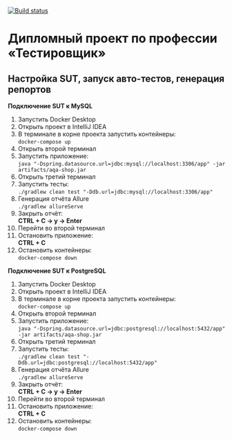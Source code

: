 [![Build status](https://ci.appveyor.com/api/projects/status/3hq93ksbf7crcdbr/branch/main?svg=true)](https://ci.appveyor.com/project/GOODRUS/diplom2023-vdmw0/branch/main)
# Дипломный проект по профессии «Тестировщик» #
## Настройка SUT, запуск авто-тестов, генерация репортов ##
**Подключение SUT к MySQL**
1. Запустить Docker Desktop
2. Открыть проект в IntelliJ IDEA
3. В терминале в корне проекта запустить контейнеры: <br/>
`docker-compose up`
4. Открыть второй терминал
5. Запустить приложение:<br/>
`java "-Dspring.datasource.url=jdbc:mysql://localhost:3306/app" -jar artifacts/aqa-shop.jar`
6. Открыть третий терминал
7. Запустить тесты:<br/>`./gradlew clean test "-Ddb.url=jdbc:mysql://localhost:3306/app"`
8. Генерация отчёта Allure<br/>
`./gradlew allureServe`
9. Закрыть отчёт:<br/>
**CTRL + C -> y -> Enter**
10. Перейти во второй терминал
11. Остановить приложение:<br/>
    **CTRL + C**
12. Остановить контейнеры:<br/>
    `docker-compose down`

**Подключение SUT к PostgreSQL**

1. Запустить Docker Desktop
2. Открыть проект в IntelliJ IDEA
3. В терминале в корне проекта запустить контейнеры: <br/>
   `docker-compose up`
4. Открыть второй терминал
5. Запустить приложение:<br/>
   `java "-Dspring.datasource.url=jdbc:postgresql://localhost:5432/app" -jar artifacts/aqa-shop.jar`
6. Открыть третий терминал
7. Запустить тесты:<br/>`./gradlew clean test "-Ddb.url=jdbc:postgresql://localhost:5432/app"`
8. Генерация отчёта Allure<br/>
   `./gradlew allureServe`
9. Закрыть отчёт:<br/>
   **CTRL + C -> y -> Enter**
10. Перейти во второй терминал
11. Остановить приложение:<br/>
    **CTRL + C**
12. Остановить контейнеры:<br/>
    `docker-compose down`
